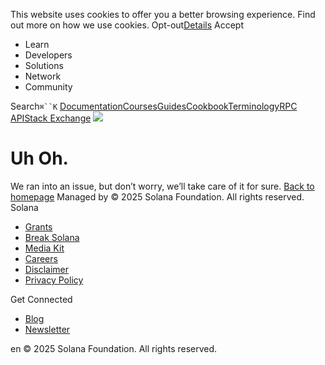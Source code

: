 This website uses cookies to offer you a better browsing experience. Find out more on how we use cookies.
Opt-out[Details](https://solana.com/docs/</privacy-policy#collection-of-information>)
Accept
[](https://solana.com/docs/</>)
  * Learn
  * Developers
  * Solutions
  * Network
  * Community


Search`⌘``K`
[Documentation](https://solana.com/docs/</docs>)[Courses](https://solana.com/docs/</developers/courses>)[Guides](https://solana.com/docs/</developers/guides>)[Cookbook](https://solana.com/docs/</developers/cookbook>)[Terminology](https://solana.com/docs/</docs/terminology>)[RPC API](https://solana.com/docs/</docs/rpc>)[Stack Exchange](https://solana.com/docs/<https:/solana.stackexchange.com/>)
![](https://solana.com/_next/image?url=%2F_next%2Fstatic%2Fmedia%2Fnot-found.db3c2f9f.png&w=3840&q=75)
# Uh Oh.
We ran into an issue, but don’t worry, we’ll take care of it for sure.
[Back to homepage](https://solana.com/docs/</>)
Managed by
[](https://solana.com/docs/</>)
[](https://solana.com/docs/</youtube>)[](https://solana.com/docs/</twitter>)[](https://solana.com/docs/</discord>)[](https://solana.com/docs/</reddit>)[](https://solana.com/docs/</github>)[](https://solana.com/docs/</telegram>)
© 2025 Solana Foundation. All rights reserved.
Solana
  * [Grants](https://solana.com/docs/<https:/solana.org/grants>)
  * [Break Solana](https://solana.com/docs/<https:/break.solana.com/>)
  * [Media Kit](https://solana.com/docs/</branding>)
  * [Careers](https://solana.com/docs/<https:/jobs.solana.com/>)
  * [Disclaimer](https://solana.com/docs/</tos>)
  * [Privacy Policy](https://solana.com/docs/</privacy-policy>)


Get Connected
  * [Blog](https://solana.com/docs/</news>)
  * [Newsletter](https://solana.com/docs/</newsletter>)


en
© 2025 Solana Foundation. All rights reserved.
